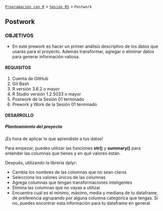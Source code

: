 [`Programación con R`](../../Readme.md) > [`Sesión 05`](../Readme.md) > `Postwork`  


## Postwork

### OBJETIVOS

- En este prework es hacer un primer análisis descriptivo de los datos que usarás para el proyecto. Además transformar, agregar o eliminar datos para generar información valiosa.  


#### REQUISITOS

1. Cuenta de GitHub  
2. Git Bash  
3. R versión 3.6.2 o mayor                                
4. R Studio versión 1.2.5033 o mayor   
5. Postwork de la Sesión 01 terminado  
6. Prework y Work de la Sesión 01 terminado  


#### DESARROLLO

##### Planteamiento del proyecto

¡Es hora de aplicar lo que aprendiste a tus datos!    

Para empezar, puedes utilizar las funciones **str()** y **summary()** para entender las columnas que tienes y en qué valores están.    

Después, utilizando la librería dplyr:  
* Cambia los nombres de las columnas que no sean claros  
* Selecciona los valores únicos de las columnas  
* Agrega columnas que tengan transformaciones inteligentes  
* Elimina las columnas que no vayas a utilizar  
* Encuentra cuál es el mínimo, máximo, media y mediana de tu dataframe, de preferencia agrupando por alguna columna categórica que tengas. Si no, puedes encontrar esta información para tu dataframe en general.  
